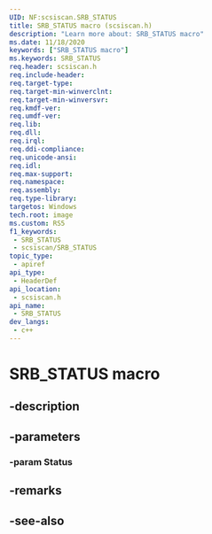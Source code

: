 ```yaml
---
UID: NF:scsiscan.SRB_STATUS
title: SRB_STATUS macro (scsiscan.h)
description: "Learn more about: SRB_STATUS macro"
ms.date: 11/18/2020
keywords: ["SRB_STATUS macro"]
ms.keywords: SRB_STATUS
req.header: scsiscan.h
req.include-header: 
req.target-type: 
req.target-min-winverclnt: 
req.target-min-winversvr: 
req.kmdf-ver: 
req.umdf-ver: 
req.lib: 
req.dll: 
req.irql: 
req.ddi-compliance: 
req.unicode-ansi: 
req.idl: 
req.max-support: 
req.namespace: 
req.assembly: 
req.type-library: 
targetos: Windows
tech.root: image
ms.custom: RS5
f1_keywords:
 - SRB_STATUS
 - scsiscan/SRB_STATUS
topic_type:
 - apiref
api_type:
 - HeaderDef
api_location:
 - scsiscan.h
api_name:
 - SRB_STATUS
dev_langs:
 - c++
---
```


# SRB_STATUS macro

## -description

## -parameters

### -param Status

## -remarks

## -see-also
